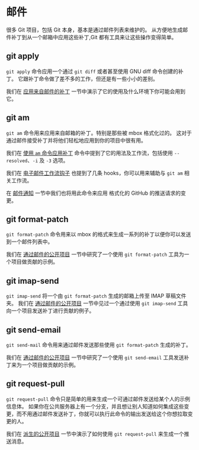 

# 邮件

<p>很多 Git 项目，包括 Git 本身，基本是通过邮件列表来维护的。
从方便地生成邮件补丁到从一个邮箱中应用这些补丁,Git 都有工具来让这些操作变得简单。</p>


## git apply

<p><code class="literal">git apply</code> 命令应用一个通过 <code class="literal">git diff</code> 或者甚至使用 GNU diff 命令创建的补丁。
它跟补丁命令做了差不多的工作，但还是有一些小小的差别。</p>
<p>我们在 <a id="xref--ch05-distributed-git--_patches_from_email" href="/chapter-5/3.html#应用来自邮件的补丁" class="xref">应用来自邮件的补丁</a> 一节中演示了它的使用及什么环境下你可能会用到它。</p>



## git am

<p><code class="literal">git am</code> 命令用来应用来自邮箱的补丁。特别是那些被 mbox 格式化过的。
这对于通过邮件接受补丁并将他们轻松地应用到你的项目中很有用。</p>
<p>我们在 <a id="xref--ch05-distributed-git--_git_am" href="/chapter-5/index.html#_git_am" class="xref">使用 <code class="literal">am</code> 命令应用补丁</a> 命令中提到了它的用法及工作流，包括使用 <code class="literal">--resolved</code>、<code class="literal">-i</code> 及 <code class="literal">-3</code> 选项。</p>
<p>我们在 <a id="xref--ch08-customizing-git--_email_hooks" href="/chapter-8/3.html#电子邮件工作流钩子" class="xref">电子邮件工作流钩子</a> 也提到了几条 hooks，你可以用来辅助与 <code class="literal">git am</code> 相关工作流。</p>
<p>在 <a id="xref--ch06-github--_email_notifications" href="/chapter-6/3.html#邮件通知" class="xref">邮件通知</a> 一节中我们也将用此命令来应用 格式化的 GitHub 的推送请求的变更。</p>



## git format-patch

<p><code class="literal">git format-patch</code> 命令用来以 mbox 的格式来生成一系列的补丁以便你可以发送到一个邮件列表中。</p>
<p>我们在 <a id="xref--ch05-distributed-git--_project_over_email" href="/chapter-5/2.html#通过邮件的公开项目" class="xref">通过邮件的公开项目</a> 一节中研究了一个使用 <code class="literal">git format-patch</code> 工具为一个项目做贡献的示例。</p>



## git imap-send

<p><code class="literal">git imap-send</code> 将一个由 <code class="literal">git format-patch</code> 生成的邮箱上传至 IMAP 草稿文件夹。
我们在 <a href="/chapter-5/2.html#通过邮件的公开项目" class="xref">通过邮件的公开项目</a> 一节中见过一个通过使用 <code class="literal">git imap-send</code> 工具向一个项目发送补丁进行贡献的例子。</p>



## git send-email

<p><code class="literal">git send-mail</code> 命令用来通过邮件发送那些使用 <code class="literal">git format-patch</code> 生成的补丁。</p>
<p>我们在 <a href="/chapter-5/2.html#通过邮件的公开项目" class="xref">通过邮件的公开项目</a> 一节中研究了一个使用 <code class="literal">git send-email</code> 工具发送补丁来为一个项目做贡献的示例。</p>



## git request-pull

<p><code class="literal">git request-pull</code> 命令只是简单的用来生成一个可通过邮件发送给某个人的示例信息体。
如果你在公共服务器上有一个分支，并且想让别人知道如何集成这些变更，而不用通过邮件发送补丁，你就可以执行此命令的输出发送给这个你想拉取变更的人。</p>
<p>我们在 <a href="/chapter-5/2.html#派生的公开项目" class="xref">派生的公开项目</a> 一节中演示了如何使用 <code class="literal">git request-pull</code> 来生成一个推送消息。</p>

